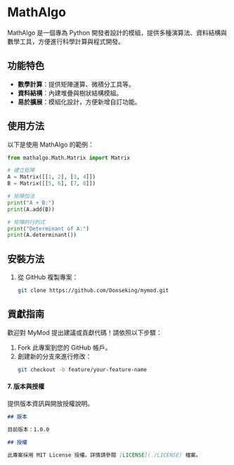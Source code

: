 # MathAlgo

MathAlgo 是一個專為 Python 開發者設計的模組，提供多種演算法、資料結構與數學工具，方便進行科學計算與程式開發。


## 功能特色

- **數學計算**：提供矩陣運算、微積分工具等。
- **資料結構**：內建堆疊與樹狀結構模組。
- **易於擴展**：模組化設計，方便新增自訂功能。


## 使用方法

以下是使用 MathAlgo 的範例：

```python
from mathalgo.Math.Matrix import Matrix

# 建立矩陣
A = Matrix([[1, 2], [3, 4]])
B = Matrix([[5, 6], [7, 8]])

# 矩陣加法
print("A + B:")
print(A.add(B))

# 矩陣的行列式
print("Determinant of A:")
print(A.determinant())

```

## 安裝方法

1. 從 GitHub 複製專案：
   ```bash
   git clone https://github.com/Donseking/mymod.git


## 貢獻指南

歡迎對 MyMod 提出建議或貢獻代碼！請依照以下步驟：

1. Fork 此專案到您的 GitHub 帳戶。
2. 創建新的分支來進行修改：
   ```bash
   git checkout -b feature/your-feature-name


#### **7. 版本與授權**
提供版本資訊與開放授權說明。
```markdown
## 版本

目前版本：1.0.0

## 授權

此專案採用 MIT License 授權。詳情請參閱 [LICENSE](./LICENSE) 檔案。

